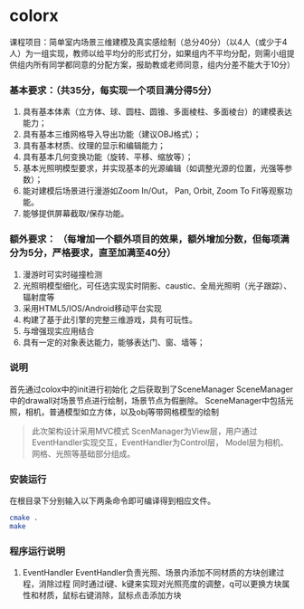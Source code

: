 # colorx

课程项目：简单室内场景三维建模及真实感绘制（总分40分）（以4人（或少于4人）为一组实现，教师以给平均分的形式打分，如果组内不平均分配，则需小组提供组内所有同学都同意的分配方案，报助教或老师同意，组内分差不能大于10分）

### 基本要求：（共35分，每实现一个项目满分得5分）
1. 具有基本体素（立方体、球、圆柱、圆锥、多面棱柱、多面棱台）的建模表达能力；
2. 具有基本三维网格导入导出功能（建议OBJ格式）；
3. 具有基本材质、纹理的显示和编辑能力；
4. 具有基本几何变换功能（旋转、平移、缩放等）；
5. 基本光照明模型要求，并实现基本的光源编辑（如调整光源的位置，光强等参数）；
6. 能对建模后场景进行漫游如Zoom In/Out， Pan, Orbit, Zoom To Fit等观察功能。
7.  能够提供屏幕截取/保存功能。


### 额外要求： （每增加一个额外项目的效果，额外增加分数，但每项满分为5分，严格要求，直至加满至40分）
1. 漫游时可实时碰撞检测
2. 光照明模型细化，可任选实现实时阴影、caustic、全局光照明（光子跟踪）、辐射度等
3. 采用HTML5/IOS/Android移动平台实现
4. 构建了基于此引擎的完整三维游戏，具有可玩性。
5. 与增强现实应用结合
6. 具有一定的对象表达能力，能够表达门、窗、墙等；

### 说明
首先通过colox中的init进行初始化
之后获取到了SceneManager
SceneManager中的drawall对场景节点进行绘制，场景节点为假删除。
SceneManager中包括光照，相机，普通模型如立方体，以及obj等带网格模型的绘制

> 此次架构设计采用MVC模式
> ScenManager为View层，用户通过EventHandler实现交互，EventHandler为Control层，
> Model层为相机、网格、光照等基础部分组成。

### 安装运行
在根目录下分别输入以下两条命令即可编译得到相应文件。

```cmake
cmake .
make
```
### 程序运行说明
1. EventHandler
EventHandler负责光照、场景内添加不同材质的方块创建过程，消除过程
同时通过i键、k键来实现对光照亮度的调整，q可以更换方块属性和材质，鼠标右键消除，鼠标点击添加方块
